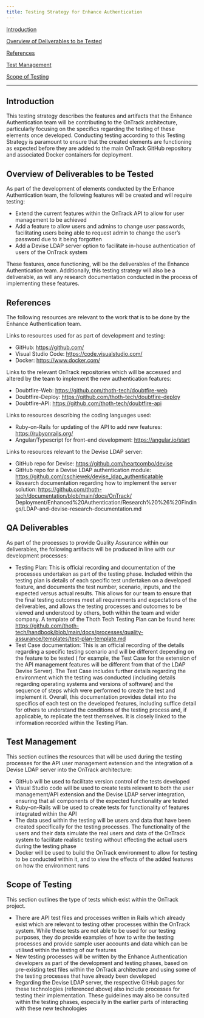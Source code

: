 ```yaml
---
title: Testing Strategy for Enhance Authentication
---
```


[Introduction](#introduction)

[Overview of Deliverables to be Tested](#overview-of-deliverables-to-be-tested)

[References](#references)

[Test Management](#test-management)

[Scope of Testing](#scope-of-testing)

---

## Introduction

This testing strategy describes the features and artifacts that the Enhance Authentication team will
be contributing to the OnTrack architecture, particularly focusing on the specifics regarding the
testing of these elements once developed. Conducting testing according to this Testing Strategy is
paramount to ensure that the created elements are functioning as expected before they are added to
the main OnTrack GitHub repository and associated Docker containers for deployment.

## Overview of Deliverables to be Tested

As part of the development of elements conducted by the Enhance Authentication team, the following
features will be created and will require testing:

- Extend the current features within the OnTrack API to allow for user management to be achieved
- Add a feature to allow users and admins to change user passwords, facilitating users being able to
  request admin to change the user’s password due to it being forgotten
- Add a Devise LDAP server option to facilitate in-house authentication of users of the OnTrack
  system

These features, once functioning, will be the deliverables of the Enhance Authentication team.
Additionally, this testing strategy will also be a deliverable, as will any research documentation
conducted in the process of implementing these features.

## References

The following resources are relevant to the work that is to be done by the Enhance Authentication
team.

Links to resources used for as part of development and testing:

- GitHub: <https://github.com/>
- Visual Studio Code: <https://code.visualstudio.com/>
- Docker: <https://www.docker.com/>

Links to the relevant OnTrack repositories which will be accessed and altered by the team to
implement the new authentication features:

- Doubtfire-Web: <https://github.com/thoth-tech/doubtfire-web>
- Doubtfire-Deploy: <https://github.com/thoth-tech/doubtfire-deploy>
- Doubtfire-API: <https://github.com/thoth-tech/doubtfire-api>

Links to resources describing the coding languages used:

- Ruby-on-Rails for updating of the API to add new features: <https://rubyonrails.org/>
- Angular/Typescript for front-end development: <https://angular.io/start>

Links to resources relevant to the Devise LDAP server:

- GitHub repo for Devise: <https://github.com/heartcombo/devise>
- GitHub repo for a Devise LDAP authentication module:
  <https://github.com/cschiewek/devise_ldap_authenticatable>
- Research documentation regarding how to implement the server solution:
  <https://github.com/thoth-tech/documentation/blob/main/docs/OnTrack/>
  Deployment/Enhanced%20Authentication/Research%20%26%20Findings/LDAP-and-devise-research-documentation.md

## QA Deliverables

As part of the processes to provide Quality Assurance within our deliverables, the following
artifacts will be produced in line with our development processes:

- Testing Plan: This is official recording and documentation of the processes undertaken as part of
  the testing phase. Included within the testing plan is details of each specific test undertaken on
  a developed feature, and documents the test number, scenario, inputs, and the expected versus
  actual results. This allows for our team to ensure that the final testing outcomes meet all
  requirements and expectations of the deliverables, and allows the testing processes and outcomes
  to be viewed and understood by others, both within the team and wider company. A template of the
  Thoth Tech Testing Plan can be found here:
  <https://github.com/thoth-tech/handbook/blob/main/docs/processes/quality-assurance/templates/test-plan-template.md>
- Test Case documentation: This is an official recording of the details regarding a specific testing
  scenario and will be different depending on the feature to be tested ( for example, the Test Case
  for the extension of the API management features will be different from that of the LDAP Devise
  Server). The Test Case includes further details regarding the environment which the testing was
  conducted (including details regarding operating systems and versions of software) and the
  sequence of steps which were performed to create the test and implement it. Overall, this
  documentation provides detail into the specifics of each test on the developed features, including
  suffice detail for others to understand the conditions of the testing process and, if applicable,
  to replicate the test themselves. It is closely linked to the information recorded within the
  Testing Plan.

## Test Management

This section outlines the resources that will be used during the testing processes for the API user
management extension and the integration of a Devise LDAP server into the OnTrack architecture:

- GitHub will be used to facilitate version control of the tests developed
- Visual Studio code will be used to create tests relevant to both the user management/API extension
  and the Devise LDAP server integration, ensuring that all components of the expected functionality
  are tested
- Ruby-on-Rails will be used to create tests for functionality of features integrated within the API
- The data used within the testing will be users and data that have been created specifically for
  the testing processes. The functionality of the users and their data simulate the real users and
  data of the OnTrack system to facilitate realistic testing without effecting the actual users
  during the testing phase
- Docker will be used to build the OnTrack environment to allow for testing to be conducted within
  it, and to view the effects of the added features on how the environment runs

## Scope of Testing

This section outlines the type of tests which exist within the OnTrack project.

- There are API test files and processes written in Rails which already exist which are relevant to
  testing other processes within the OnTrack system. While these tests are not able to be used for
  our testing purposes, they do provide examples of how to write the testing processes and provide
  sample user accounts and data which can be utilised within the testing of our features
- New testing processes will be written by the Enhance Authentication developers as part of the
  development and testing phases, based on pre-existing test files within the OnTrack architecture
  and using some of the testing processes that have already been developed
- Regarding the Devise LDAP server, the respective GitHub pages for these technologies (referenced
  above) also include processes for testing their implementation. These guidelines may also be
  consulted within the testing phases, especially in the earlier parts of interacting with these new
  technologies

